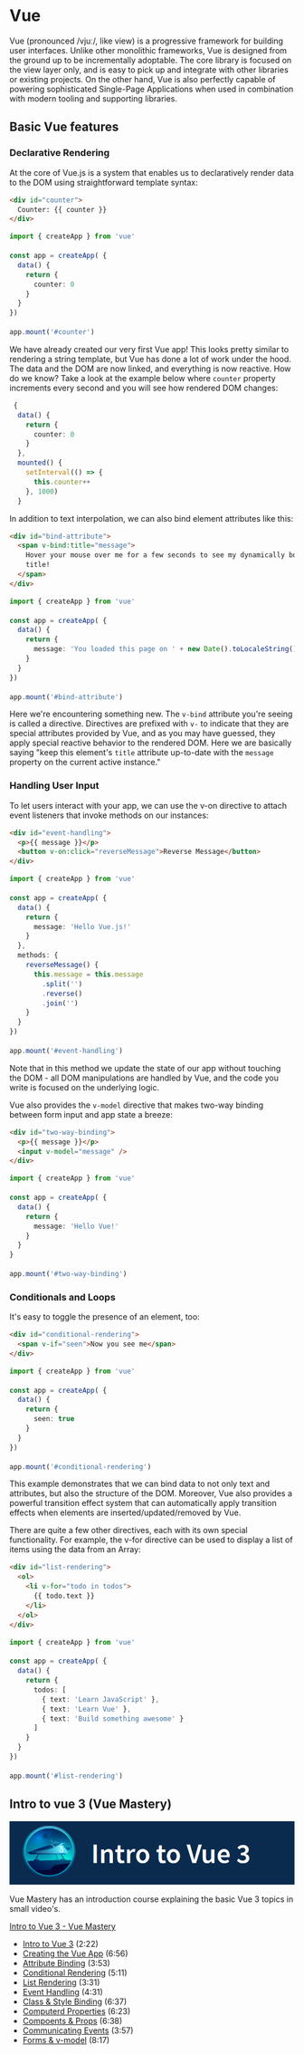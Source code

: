 # Vue

Vue (pronounced /vjuː/, like view) is a progressive framework for building user interfaces. Unlike other monolithic frameworks, Vue is designed from the ground up to be incrementally adoptable. The core library is focused on the view layer only, and is easy to pick up and integrate with other libraries or existing projects. On the other hand, Vue is also perfectly capable of powering sophisticated Single-Page Applications when used in combination with modern tooling and supporting libraries.

## Basic Vue features

### Declarative Rendering

At the core of Vue.js is a system that enables us to declaratively render data to the DOM using straightforward template syntax:

```html
<div id="counter">
  Counter: {{ counter }}
</div>

```

``` typescript
import { createApp } from 'vue'

const app = createApp( {
  data() {
    return {
      counter: 0
    }
  }
})

app.mount('#counter')
```

We have already created our very first Vue app! This looks pretty similar to rendering a string template, but Vue has done a lot of work under the hood. The data and the DOM are now linked, and everything is now reactive. How do we know? Take a look at the example below where `counter` property increments every second and you will see how rendered DOM changes:

```typescript
 {
  data() {
    return {
      counter: 0
    }
  },
  mounted() {
    setInterval(() => {
      this.counter++
    }, 1000)
  }
```

In addition to text interpolation, we can also bind element attributes like this:

```html
<div id="bind-attribute">
  <span v-bind:title="message">
    Hover your mouse over me for a few seconds to see my dynamically bound
    title!
  </span>
</div>

```

```typescript
import { createApp } from 'vue'

const app = createApp( {
  data() {
    return {
      message: 'You loaded this page on ' + new Date().toLocaleString()
    }
  }
})

app.mount('#bind-attribute')
```

Here we're encountering something new. The `v-bind` attribute you're seeing is called a directive. Directives are prefixed with `v-` to indicate that they are special attributes provided by Vue, and as you may have guessed, they apply special reactive behavior to the rendered DOM. Here we are basically saying "keep this element's `title` attribute up-to-date with the `message` property on the current active instance."

### Handling User Input

To let users interact with your app, we can use the v-on directive to attach event listeners that invoke methods on our instances:

```html
<div id="event-handling">
  <p>{{ message }}</p>
  <button v-on:click="reverseMessage">Reverse Message</button>
</div>
```

```typescript
import { createApp } from 'vue'

const app = createApp( {
  data() {
    return {
      message: 'Hello Vue.js!'
    }
  },
  methods: {
    reverseMessage() {
      this.message = this.message
        .split('')
        .reverse()
        .join('')
    }
  }
})

app.mount('#event-handling')
```

Note that in this method we update the state of our app without touching the DOM - all DOM manipulations are handled by Vue, and the code you write is focused on the underlying logic.

Vue also provides the `v-model` directive that makes two-way binding between form input and app state a breeze:

```html
<div id="two-way-binding">
  <p>{{ message }}</p>
  <input v-model="message" />
</div>
```

```typescript
import { createApp } from 'vue'

const app = createApp( {
  data() {
    return {
      message: 'Hello Vue!'
    }
  }
}

app.mount('#two-way-binding')
```

### Conditionals and Loops

It's easy to toggle the presence of an element, too:

```html
<div id="conditional-rendering">
  <span v-if="seen">Now you see me</span>
</div>
```

```typescript
import { createApp } from 'vue'

const app = createApp( {
  data() {
    return {
      seen: true
    }
  }
})

app.mount('#conditional-rendering')
```

This example demonstrates that we can bind data to not only text and attributes, but also the structure of the DOM. Moreover, Vue also provides a powerful transition effect system that can automatically apply transition effects when elements are inserted/updated/removed by Vue.

There are quite a few other directives, each with its own special functionality. For example, the v-for directive can be used to display a list of items using the data from an Array:

```html
<div id="list-rendering">
  <ol>
    <li v-for="todo in todos">
      {{ todo.text }}
    </li>
  </ol>
</div>
```

```typescript
import { createApp } from 'vue'

const app = createApp( {
  data() {
    return {
      todos: [
        { text: 'Learn JavaScript' },
        { text: 'Learn Vue' },
        { text: 'Build something awesome' }
      ]
    }
  }
})

app.mount('#list-rendering')
```

## Intro to vue 3 (Vue Mastery)

[![Intro to Vue 3](./img/intro-to-vue-3_vuemastery.png)](https://www.vuemastery.com/courses/intro-to-vue-3/intro-to-vue3/)

Vue Mastery has an introduction course explaining the basic Vue 3 topics in small video's.

[Intro to Vue 3 - Vue Mastery](https://www.vuemastery.com/courses/intro-to-vue-3/intro-to-vue3/)

* [Intro to Vue 3](https://www.vuemastery.com/courses/intro-to-vue-3/intro-to-vue3/) (2:22)
* [Creating the Vue App](https://www.vuemastery.com/courses/intro-to-vue-3/creating-the-vue-app-vue3) (6:56)
* [Attribute Binding](https://www.vuemastery.com/courses/intro-to-vue-3/attribute-binding-vue3) (3:53)
* [Conditional Rendering](https://www.vuemastery.com/courses/intro-to-vue-3/conditional-rendering-vue3) (5:11)
* [List Rendering](https://www.vuemastery.com/courses/intro-to-vue-3/list-rendering-vue3) (3:31)
* [Event Handling](https://www.vuemastery.com/courses/intro-to-vue-3/event-handling-vue3) (4:31)
* [Class & Style Binding](https://www.vuemastery.com/courses/intro-to-vue-3/class-and-style-binding-vue3) (6:37)
* [Computerd Properties](https://www.vuemastery.com/courses/intro-to-vue-3/computed-properties-vue3) (6:23)
* [Compoents & Props](https://www.vuemastery.com/courses/intro-to-vue-3/components-and-props-vue3) (6:38)
* [Communicating Events](https://www.vuemastery.com/courses/intro-to-vue-3/communicating-events-vue3) (3:57)
* [Forms & v-model](https://www.vuemastery.com/courses/intro-to-vue-3/forms-and-v-model-vue3) (8:17)
